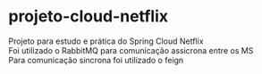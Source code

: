 # projeto-cloud-netflix
Projeto para estudo e prática do Spring Cloud Netflix  
Foi utilizado o RabbitMQ para comunicação assicrona entre os MS  
Para comunicação sincrona foi utilizado o feign  
